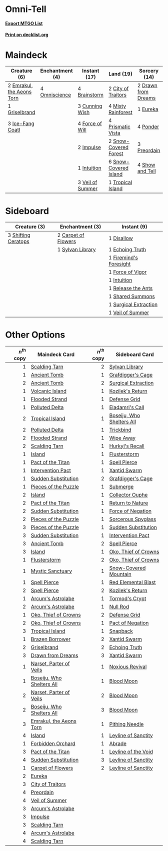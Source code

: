 # Omni-Tell

#### [Export MTGO List](../collection/Omni-Tell/Omni-Tell.txt)
#### [Print on decklist.org](http://decklist.org/?deckmain=4%09Brainstorm%0A2%09City%20of%20Traitors%0A3%09Cunning%20Wish%0A2%09Drawn%20from%20Dreams%0A2%09Emrakul,%20the%20Aeons%20Torn%0A1%09Eureka%0A4%09Force%20of%20Will%0A1%09Griselbrand%0A3%09Ice-Fang%20Coatl%0A2%09Impulse%0A1%09Intuition%0A4%09Misty%20Rainforest%0A4%09Omniscience%0A4%09Ponder%0A3%09Preordain%0A4%09Prismatic%20Vista%0A4%09Show%20and%20Tell%0A2%09Snow-Covered%20Forest%0A6%09Snow-Covered%20Island%0A1%09Tropical%20Island%0A3%09Veil%20of%20Summer&deckside=2%09Carpet%20of%20Flowers%0A1%09Disallow%0A1%09Echoing%20Truth%0A1%09Firemind's%20Foresight%0A1%09Force%20of%20Vigor%0A1%09Intuition%0A1%09Release%20the%20Ants%0A1%09Shared%20Summons%0A3%09Shifting%20Ceratops%0A1%09Surgical%20Extraction%0A1%09Sylvan%20Library%0A1%09Veil%20of%20Summer)
# Maindeck

|                                            Creature (6)                                            |                                    Enchantment (4)                                     |                                       Instant (17)                                        |                                           Land (19)                                            |                                         Sorcery (14)                                         |
|----------------------------------------------------------------------------------------------------|----------------------------------------------------------------------------------------|-------------------------------------------------------------------------------------------|------------------------------------------------------------------------------------------------|----------------------------------------------------------------------------------------------|
|2 [Emrakul, the Aeons Torn](http://gatherer.wizards.com/Pages/Card/Details.aspx?multiverseid=397905)|4 [Omniscience](http://gatherer.wizards.com/Pages/Card/Details.aspx?multiverseid=288937)|4 [Brainstorm](http://gatherer.wizards.com/Pages/Card/Details.aspx?multiverseid=3897)      |2 [City of Traitors](http://gatherer.wizards.com/Pages/Card/Details.aspx?multiverseid=6168)     |2 [Drawn from Dreams](http://gatherer.wizards.com/Pages/Card/Details.aspx?multiverseid=466810)|
|1 [Griselbrand](http://gatherer.wizards.com/Pages/Card/Details.aspx?multiverseid=239995)            |                                                                                        |3 [Cunning Wish](http://gatherer.wizards.com/Pages/Card/Details.aspx?multiverseid=34400)   |4 [Misty Rainforest](http://gatherer.wizards.com/Pages/Card/Details.aspx?multiverseid=405102)   |1 [Eureka](http://gatherer.wizards.com/Pages/Card/Details.aspx?multiverseid=1525)             |
|3 [Ice-Fang Coatl](http://gatherer.wizards.com/Pages/Card/Details.aspx?multiverseid=464152)         |                                                                                        |4 [Force of Will](http://gatherer.wizards.com/Pages/Card/Details.aspx?multiverseid=3107)   |4 [Prismatic Vista](http://gatherer.wizards.com/Pages/Card/Details.aspx?multiverseid=464193)    |4 [Ponder](http://gatherer.wizards.com/Pages/Card/Details.aspx?multiverseid=451051)           |
|                                                                                                    |                                                                                        |2 [Impulse](http://gatherer.wizards.com/Pages/Card/Details.aspx?multiverseid=446087)       |2 [Snow-Covered Forest](http://gatherer.wizards.com/Pages/Card/Details.aspx?multiverseid=121192)|3 [Preordain](http://gatherer.wizards.com/Pages/Card/Details.aspx?multiverseid=405347)        |
|                                                                                                    |                                                                                        |1 [Intuition](http://gatherer.wizards.com/Pages/Card/Details.aspx?multiverseid=4707)       |6 [Snow-Covered Island](http://gatherer.wizards.com/Pages/Card/Details.aspx?multiverseid=121130)|4 [Show and Tell](http://gatherer.wizards.com/Pages/Card/Details.aspx?multiverseid=416878)    |
|                                                                                                    |                                                                                        |3 [Veil of Summer](http://gatherer.wizards.com/Pages/Card/Details.aspx?multiverseid=466952)|1 [Tropical Island](http://gatherer.wizards.com/Pages/Card/Details.aspx?multiverseid=884)       |                                                                                              |


# Sideboard

|                                         Creature (3)                                         |                                      Enchantment (3)                                       |                                           Instant (9)                                           |
|----------------------------------------------------------------------------------------------|--------------------------------------------------------------------------------------------|-------------------------------------------------------------------------------------------------|
|3 [Shifting Ceratops](http://gatherer.wizards.com/Pages/Card/Details.aspx?multiverseid=466948)|2 [Carpet of Flowers](http://gatherer.wizards.com/Pages/Card/Details.aspx?multiverseid=5858)|1 [Disallow](http://gatherer.wizards.com/Pages/Card/Details.aspx?multiverseid=423698)            |
|                                                                                              |1 [Sylvan Library](http://gatherer.wizards.com/Pages/Card/Details.aspx?multiverseid=2240)   |1 [Echoing Truth](http://gatherer.wizards.com/Pages/Card/Details.aspx?multiverseid=405212)       |
|                                                                                              |                                                                                            |1 [Firemind's Foresight](http://gatherer.wizards.com/Pages/Card/Details.aspx?multiverseid=405231)|
|                                                                                              |                                                                                            |1 [Force of Vigor](http://gatherer.wizards.com/Pages/Card/Details.aspx?multiverseid=464113)      |
|                                                                                              |                                                                                            |1 [Intuition](http://gatherer.wizards.com/Pages/Card/Details.aspx?multiverseid=4707)             |
|                                                                                              |                                                                                            |1 [Release the Ants](http://gatherer.wizards.com/Pages/Card/Details.aspx?multiverseid=152619)    |
|                                                                                              |                                                                                            |1 [Shared Summons](http://gatherer.wizards.com/Pages/Card/Details.aspx?multiverseid=466947)      |
|                                                                                              |                                                                                            |1 [Surgical Extraction](http://gatherer.wizards.com/Pages/Card/Details.aspx?multiverseid=397706) |
|                                                                                              |                                                                                            |1 [Veil of Summer](http://gatherer.wizards.com/Pages/Card/Details.aspx?multiverseid=466952)      |


# Other Options

|*n*<sup>th</sup> copy|                                           Maindeck Card                                           |*n*<sup>th</sup> copy|                                          Sideboard Card                                           |
|--------------------:|---------------------------------------------------------------------------------------------------|--------------------:|---------------------------------------------------------------------------------------------------|
|                    1|[Scalding Tarn](http://gatherer.wizards.com/Pages/Card/Details.aspx?multiverseid=405107)           |                    2|[Sylvan Library](http://gatherer.wizards.com/Pages/Card/Details.aspx?multiverseid=2240)            |
|                    1|[Ancient Tomb](http://gatherer.wizards.com/Pages/Card/Details.aspx?multiverseid=409567)            |                    1|[Grafdigger's Cage](http://gatherer.wizards.com/Pages/Card/Details.aspx?multiverseid=278452)       |
|                    2|[Ancient Tomb](http://gatherer.wizards.com/Pages/Card/Details.aspx?multiverseid=409567)            |                    2|[Surgical Extraction](http://gatherer.wizards.com/Pages/Card/Details.aspx?multiverseid=397706)     |
|                    1|[Volcanic Island](http://gatherer.wizards.com/Pages/Card/Details.aspx?multiverseid=887)            |                    1|[Kozilek's Return](http://gatherer.wizards.com/Pages/Card/Details.aspx?multiverseid=407608)        |
|                    1|[Flooded Strand](http://gatherer.wizards.com/Pages/Card/Details.aspx?multiverseid=405098)          |                    1|[Defense Grid](http://gatherer.wizards.com/Pages/Card/Details.aspx?multiverseid=45481)             |
|                    1|[Polluted Delta](http://gatherer.wizards.com/Pages/Card/Details.aspx?multiverseid=405104)          |                    1|[Eladamri's Call](http://gatherer.wizards.com/Pages/Card/Details.aspx?multiverseid=442192)         |
|                    2|[Tropical Island](http://gatherer.wizards.com/Pages/Card/Details.aspx?multiverseid=884)            |                    1|[Boseiju, Who Shelters All](http://gatherer.wizards.com/Pages/Card/Details.aspx?multiverseid=75305)|
|                    2|[Polluted Delta](http://gatherer.wizards.com/Pages/Card/Details.aspx?multiverseid=405104)          |                    1|[Trickbind](http://gatherer.wizards.com/Pages/Card/Details.aspx?multiverseid=110499)               |
|                    2|[Flooded Strand](http://gatherer.wizards.com/Pages/Card/Details.aspx?multiverseid=405098)          |                    1|[Wipe Away](http://gatherer.wizards.com/Pages/Card/Details.aspx?multiverseid=118911)               |
|                    2|[Scalding Tarn](http://gatherer.wizards.com/Pages/Card/Details.aspx?multiverseid=405107)           |                    1|[Hurkyl's Recall](http://gatherer.wizards.com/Pages/Card/Details.aspx?multiverseid=135260)         |
|                    1|[Island](http://gatherer.wizards.com/Pages/Card/Details.aspx?multiverseid=439857)                  |                    1|[Flusterstorm](http://gatherer.wizards.com/Pages/Card/Details.aspx?multiverseid=228255)            |
|                    1|[Pact of the Titan](http://gatherer.wizards.com/Pages/Card/Details.aspx?multiverseid=130638)       |                    1|[Spell Pierce](http://gatherer.wizards.com/Pages/Card/Details.aspx?multiverseid=425876)            |
|                    1|[Intervention Pact](http://gatherer.wizards.com/Pages/Card/Details.aspx?multiverseid=130680)       |                    1|[Xantid Swarm](http://gatherer.wizards.com/Pages/Card/Details.aspx?multiverseid=413735)            |
|                    1|[Sudden Substitution](http://gatherer.wizards.com/Pages/Card/Details.aspx?multiverseid=470557)     |                    2|[Grafdigger's Cage](http://gatherer.wizards.com/Pages/Card/Details.aspx?multiverseid=278452)       |
|                    1|[Pieces of the Puzzle](http://gatherer.wizards.com/Pages/Card/Details.aspx?multiverseid=409821)    |                    1|[Submerge](http://gatherer.wizards.com/Pages/Card/Details.aspx?multiverseid=21296)                 |
|                    2|[Island](http://gatherer.wizards.com/Pages/Card/Details.aspx?multiverseid=439857)                  |                    1|[Collector Ouphe](http://gatherer.wizards.com/Pages/Card/Details.aspx?multiverseid=464107)         |
|                    2|[Pact of the Titan](http://gatherer.wizards.com/Pages/Card/Details.aspx?multiverseid=130638)       |                    1|[Return to Nature](http://gatherer.wizards.com/Pages/Card/Details.aspx?multiverseid=461102)        |
|                    2|[Sudden Substitution](http://gatherer.wizards.com/Pages/Card/Details.aspx?multiverseid=470557)     |                    1|[Force of Negation](http://gatherer.wizards.com/Pages/Card/Details.aspx?multiverseid=464001)       |
|                    2|[Pieces of the Puzzle](http://gatherer.wizards.com/Pages/Card/Details.aspx?multiverseid=409821)    |                    1|[Sorcerous Spyglass](http://gatherer.wizards.com/Pages/Card/Details.aspx?multiverseid=435407)      |
|                    3|[Pieces of the Puzzle](http://gatherer.wizards.com/Pages/Card/Details.aspx?multiverseid=409821)    |                    1|[Sudden Substitution](http://gatherer.wizards.com/Pages/Card/Details.aspx?multiverseid=470557)     |
|                    3|[Sudden Substitution](http://gatherer.wizards.com/Pages/Card/Details.aspx?multiverseid=470557)     |                    1|[Intervention Pact](http://gatherer.wizards.com/Pages/Card/Details.aspx?multiverseid=130680)       |
|                    3|[Ancient Tomb](http://gatherer.wizards.com/Pages/Card/Details.aspx?multiverseid=409567)            |                    2|[Spell Pierce](http://gatherer.wizards.com/Pages/Card/Details.aspx?multiverseid=425876)            |
|                    3|[Island](http://gatherer.wizards.com/Pages/Card/Details.aspx?multiverseid=439857)                  |                    1|[Oko, Thief of Crowns](http://gatherer.wizards.com/Pages/Card/Details.aspx?multiverseid=473159)    |
|                    1|[Flusterstorm](http://gatherer.wizards.com/Pages/Card/Details.aspx?multiverseid=228255)            |                    2|[Oko, Thief of Crowns](http://gatherer.wizards.com/Pages/Card/Details.aspx?multiverseid=473159)    |
|                    1|[Mystic Sanctuary](http://gatherer.wizards.com/Pages/Card/Details.aspx?multiverseid=473209)        |                    1|[Snow-Covered Mountain](http://gatherer.wizards.com/Pages/Card/Details.aspx?multiverseid=121233)   |
|                    1|[Spell Pierce](http://gatherer.wizards.com/Pages/Card/Details.aspx?multiverseid=425876)            |                    1|[Red Elemental Blast](http://gatherer.wizards.com/Pages/Card/Details.aspx?multiverseid=814)        |
|                    2|[Spell Pierce](http://gatherer.wizards.com/Pages/Card/Details.aspx?multiverseid=425876)            |                    2|[Kozilek's Return](http://gatherer.wizards.com/Pages/Card/Details.aspx?multiverseid=407608)        |
|                    1|[Arcum's Astrolabe](http://gatherer.wizards.com/Pages/Card/Details.aspx?multiverseid=464169)       |                    1|[Tormod's Crypt](http://gatherer.wizards.com/Pages/Card/Details.aspx?multiverseid=389723)          |
|                    2|[Arcum's Astrolabe](http://gatherer.wizards.com/Pages/Card/Details.aspx?multiverseid=464169)       |                    1|[Null Rod](http://gatherer.wizards.com/Pages/Card/Details.aspx?multiverseid=383034)                |
|                    1|[Oko, Thief of Crowns](http://gatherer.wizards.com/Pages/Card/Details.aspx?multiverseid=473159)    |                    2|[Defense Grid](http://gatherer.wizards.com/Pages/Card/Details.aspx?multiverseid=45481)             |
|                    2|[Oko, Thief of Crowns](http://gatherer.wizards.com/Pages/Card/Details.aspx?multiverseid=473159)    |                    1|[Pact of Negation](http://gatherer.wizards.com/Pages/Card/Details.aspx?multiverseid=442057)        |
|                    3|[Tropical Island](http://gatherer.wizards.com/Pages/Card/Details.aspx?multiverseid=884)            |                    1|[Snapback](http://gatherer.wizards.com/Pages/Card/Details.aspx?multiverseid=108897)                |
|                    1|[Brazen Borrower](http://gatherer.wizards.com/Pages/Card/Details.aspx?multiverseid=473001)         |                    2|[Xantid Swarm](http://gatherer.wizards.com/Pages/Card/Details.aspx?multiverseid=413735)            |
|                    2|[Griselbrand](http://gatherer.wizards.com/Pages/Card/Details.aspx?multiverseid=239995)             |                    2|[Echoing Truth](http://gatherer.wizards.com/Pages/Card/Details.aspx?multiverseid=405212)           |
|                    3|[Drawn from Dreams](http://gatherer.wizards.com/Pages/Card/Details.aspx?multiverseid=466810)       |                    3|[Xantid Swarm](http://gatherer.wizards.com/Pages/Card/Details.aspx?multiverseid=413735)            |
|                    1|[Narset, Parter of Veils](http://gatherer.wizards.com/Pages/Card/Details.aspx?multiverseid=460988) |                    1|[Noxious Revival](http://gatherer.wizards.com/Pages/Card/Details.aspx?multiverseid=230067)         |
|                    1|[Boseiju, Who Shelters All](http://gatherer.wizards.com/Pages/Card/Details.aspx?multiverseid=75305)|                    1|[Blood Moon](http://gatherer.wizards.com/Pages/Card/Details.aspx?multiverseid=45386)               |
|                    2|[Narset, Parter of Veils](http://gatherer.wizards.com/Pages/Card/Details.aspx?multiverseid=460988) |                    2|[Blood Moon](http://gatherer.wizards.com/Pages/Card/Details.aspx?multiverseid=45386)               |
|                    2|[Boseiju, Who Shelters All](http://gatherer.wizards.com/Pages/Card/Details.aspx?multiverseid=75305)|                    3|[Blood Moon](http://gatherer.wizards.com/Pages/Card/Details.aspx?multiverseid=45386)               |
|                    3|[Emrakul, the Aeons Torn](http://gatherer.wizards.com/Pages/Card/Details.aspx?multiverseid=397905) |                    1|[Pithing Needle](http://gatherer.wizards.com/Pages/Card/Details.aspx?multiverseid=129526)          |
|                    4|[Island](http://gatherer.wizards.com/Pages/Card/Details.aspx?multiverseid=439857)                  |                    1|[Leyline of Sanctity](http://gatherer.wizards.com/Pages/Card/Details.aspx?multiverseid=204993)     |
|                    1|[Forbidden Orchard](http://gatherer.wizards.com/Pages/Card/Details.aspx?multiverseid=420913)       |                    1|[Abrade](http://gatherer.wizards.com/Pages/Card/Details.aspx?multiverseid=430772)                  |
|                    3|[Pact of the Titan](http://gatherer.wizards.com/Pages/Card/Details.aspx?multiverseid=130638)       |                    1|[Leyline of the Void](http://gatherer.wizards.com/Pages/Card/Details.aspx?multiverseid=107682)     |
|                    4|[Sudden Substitution](http://gatherer.wizards.com/Pages/Card/Details.aspx?multiverseid=470557)     |                    3|[Leyline of Sanctity](http://gatherer.wizards.com/Pages/Card/Details.aspx?multiverseid=204993)     |
|                    1|[Carpet of Flowers](http://gatherer.wizards.com/Pages/Card/Details.aspx?multiverseid=5858)         |                    2|[Leyline of Sanctity](http://gatherer.wizards.com/Pages/Card/Details.aspx?multiverseid=204993)     |
|                    2|[Eureka](http://gatherer.wizards.com/Pages/Card/Details.aspx?multiverseid=1525)                    |                     |                                                                                                   |
|                    3|[City of Traitors](http://gatherer.wizards.com/Pages/Card/Details.aspx?multiverseid=6168)          |                     |                                                                                                   |
|                    4|[Preordain](http://gatherer.wizards.com/Pages/Card/Details.aspx?multiverseid=405347)               |                     |                                                                                                   |
|                    4|[Veil of Summer](http://gatherer.wizards.com/Pages/Card/Details.aspx?multiverseid=466952)          |                     |                                                                                                   |
|                    3|[Arcum's Astrolabe](http://gatherer.wizards.com/Pages/Card/Details.aspx?multiverseid=464169)       |                     |                                                                                                   |
|                    3|[Impulse](http://gatherer.wizards.com/Pages/Card/Details.aspx?multiverseid=446087)                 |                     |                                                                                                   |
|                    3|[Scalding Tarn](http://gatherer.wizards.com/Pages/Card/Details.aspx?multiverseid=405107)           |                     |                                                                                                   |
|                    4|[Arcum's Astrolabe](http://gatherer.wizards.com/Pages/Card/Details.aspx?multiverseid=464169)       |                     |                                                                                                   |
|                    4|[Scalding Tarn](http://gatherer.wizards.com/Pages/Card/Details.aspx?multiverseid=405107)           |                     |                                                                                                   |

